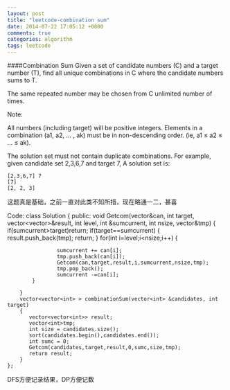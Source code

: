 ```yaml
---
layout: post
title: "leetcode-combination sum"
date: 2014-07-22 17:05:12 +0800
comments: true
categories: algorithm
tags: leetcode
---
```

####Combination Sum 
Given a set of candidate numbers (C) and a target number (T), find all unique combinations in C where the candidate numbers sums to T.

The same repeated number may be chosen from C unlimited number of times.

Note:

All numbers (including target) will be positive integers.
Elements in a combination (a1, a2, … , ak) must be in non-descending order. (ie, a1 ≤ a2 ≤ … ≤ ak).

The solution set must not contain duplicate combinations.
For example, given candidate set 2,3,6,7 and target 7, 
A solution set is: 
```
[2,3,6,7] 7
[7] 
[2, 2, 3] 

```
<!--more-->
这题真是基础，之前一直对此类不知所措，现在略通一二，甚喜

Code:
    class Solution {
    public:
        void Getcom(vector<int>&can, int target, vector<vector<int>>&result, int level, int &sumcurrent, int nsize, vector<int>&tmp)
        {
            if(sumcurrent>target)return;
            if(target==sumcurrent)
            {
                result.push_back(tmp);
                return;
            }
            for(int i=level;i<nsize;i++)
            {
               
                    sumcurrent += can[i];
                    tmp.push_back(can[i]);
                    Getcom(can,target,result,i,sumcurrent,nsize,tmp);
                    tmp.pop_back();
                    sumcurrent -=can[i];
            }
            
        }
        vector<vector<int> > combinationSum(vector<int> &candidates, int target) 
        {
           vector<vector<int>> result;
           vector<int>tmp;
           int size = candidates.size();
           sort(candidates.begin(),candidates.end());
           int sumc = 0;
           Getcom(candidates,target,result,0,sumc,size,tmp);
           return result;
        }
    };

DFS方便记录结果，DP方便记数

